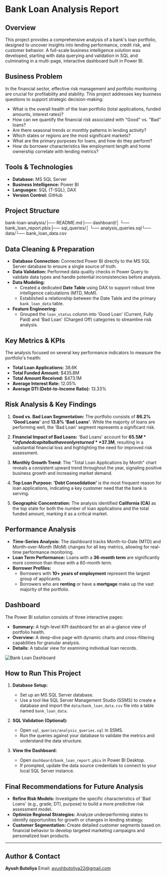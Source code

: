 # Bank Loan Analysis Report

## Overview

This project provides a comprehensive analysis of a bank's loan portfolio, designed to uncover insights into lending performance, credit risk, and customer behavior. A full-scale business intelligence solution was developed, starting with data querying and validation in SQL and culminating in a multi-page, interactive dashboard built in Power BI.

## Business Problem

In the financial sector, effective risk management and portfolio monitoring are crucial for profitability and stability. This project addresses key business questions to support strategic decision-making:
- What is the overall health of the loan portfolio (total applications, funded amounts, interest rates)?
- How can we quantify the financial risk associated with "Good" vs. "Bad" loans?
- Are there seasonal trends or monthly patterns in lending activity?
- Which states or regions are the most significant markets?
- What are the primary purposes for loans, and how do they perform?
- How do borrower characteristics like employment length and home ownership correlate with lending metrics?

## Tools & Technologies

- **Database:** MS SQL Server
- **Business Intelligence:** Power BI
- **Languages:** SQL (T-SQL), DAX
- **Version Control:** GitHub

## Project Structure

bank-loan-analysis/├── README.md├── dashboard/│   └── bank_loan_report.pbix├── sql_queries/│   └── analysis_queries.sql└── data/└── bank_loan_data.csv
## Data Cleaning & Preparation

- **Database Connection:** Connected Power BI directly to the MS SQL Server database to ensure a single source of truth.
- **Data Validation:** Performed data quality checks in Power Query to validate data types and handle potential inconsistencies before analysis.
- **Data Modeling:**
    - Created a dedicated **Date Table** using DAX to support robust time intelligence calculations (MTD, MoM).
    - Established a relationship between the Date Table and the primary `bank_loan_data` table.
- **Feature Engineering:**
    - Grouped the `loan_status` column into 'Good Loan' (Current, Fully Paid) and 'Bad Loan' (Charged Off) categories to streamline risk analysis.

## Key Metrics & KPIs

The analysis focused on several key performance indicators to measure the portfolio's health:
- **Total Loan Applications:** 38.6K
- **Total Funded Amount:** $435.8M
- **Total Amount Received:** $473.1M
- **Average Interest Rate:** 12.05%
- **Average DTI (Debt-to-Income Ratio):** 13.33%

## Risk Analysis & Key Findings

1.  **Good vs. Bad Loan Segmentation:** The portfolio consists of **86.2% 'Good Loans'** and **13.8% 'Bad Loans'**. While the majority of loans are performing well, the 'Bad Loan' segment represents a significant risk.

2.  **Financial Impact of Bad Loans:** 'Bad Loans' account for **$65.5M** in funded capital but have only returned **$37.3M**, resulting in a substantial financial loss and highlighting the need for improved risk assessment.

3.  **Monthly Growth Trend:** The "Total Loan Applications by Month" chart reveals a consistent upward trend throughout the year, signaling positive business growth and increasing market demand.

4.  **Top Loan Purpose:** **'Debt Consolidation'** is the most frequent reason for loan applications, indicating a key customer need that the bank is serving.

5.  **Geographic Concentration:** The analysis identified **California (CA)** as the top state for both the number of loan applications and the total funded amount, marking it as a critical market.

## Performance Analysis

- **Time-Series Analysis:** The dashboard tracks Month-to-Date (MTD) and Month-over-Month (MoM) changes for all key metrics, allowing for real-time performance monitoring.
- **Loan Term Performance:** Loans with a **36-month term** are significantly more common than those with a 60-month term.
- **Borrower Profiles:**
    - Borrowers with **10+ years of employment** represent the largest group of applicants.
    - Borrowers who are **renting** or have a **mortgage** make up the vast majority of the portfolio.

## Dashboard

The Power BI solution consists of three interactive pages:
- **Summary:** A high-level KPI dashboard for an at-a-glance view of portfolio health.
- **Overview:** A deep-dive page with dynamic charts and cross-filtering capabilities for granular analysis.
- **Details:** A tabular view for examining individual loan records.

![Bank Loan Dashboard](https://placehold.co/800x400/1c1c1c/FFFFFF?text=Bank+Loan+Dashboard+UI)

## How to Run This Project

1.  **Database Setup:**
    - Set up an MS SQL Server database.
    - Use a tool like SQL Server Management Studio (SSMS) to create a database and import the `data/bank_loan_data.csv` file into a table named `bank_loan_data`.

2.  **SQL Validation (Optional):**
    - Open `sql_queries/analysis_queries.sql` in SSMS.
    - Run the queries against your database to validate the metrics and understand the data structure.

3.  **View the Dashboard:**
    - Open `dashboard/bank_loan_report.pbix` in Power BI Desktop.
    - If prompted, update the data source credentials to connect to your local SQL Server instance.

## Final Recommendations for Future Analysis

- **Refine Risk Models:** Investigate the specific characteristics of 'Bad Loans' (e.g., grade, DTI, purpose) to build a more predictive risk assessment model.
- **Optimize Regional Strategies:** Analyze underperforming states to identify opportunities for growth or changes in lending strategy.
- **Customer Segmentation:** Create detailed customer segments based on financial behavior to develop targeted marketing campaigns and personalized loan products.

---

## Author & Contact

**Ayush Butoliya** Email: ayushbutoliya22@gmail.com
